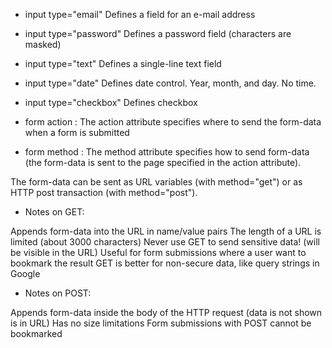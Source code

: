 * input type="email" Defines a field for an e-mail address 

* input type="password" Defines a password field (characters are masked)

* input type="text" Defines a single-line text field

* input type="date"  Defines date control. Year, month, and day. No time.

* input type="checkbox" Defines checkbox

 * form action : The action attribute specifies where to send the form-data when a form is submitted

 * form method :  The method attribute specifies how to send form-data (the form-data is sent to the page specified in the action attribute).

The form-data can be sent as URL variables (with method="get") or as HTTP post transaction (with method="post").

* Notes on GET:

Appends form-data into the URL in name/value pairs
The length of a URL is limited (about 3000 characters)
Never use GET to send sensitive data! (will be visible in the URL)
Useful for form submissions where a user want to bookmark the result
GET is better for non-secure data, like query strings in Google

* Notes on POST:

Appends form-data inside the body of the HTTP request (data is not shown is in URL)
Has no size limitations
Form submissions with POST cannot be bookmarked